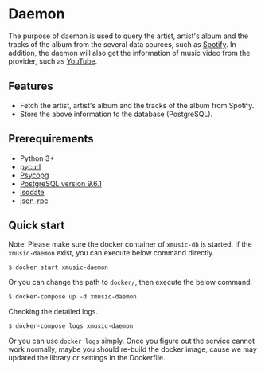 # Daemon

The purpose of daemon is used to query the artist, artist's album and the tracks of the album from the several data sources, such as [Spotify](https://www.spotify.com/). In addition, the daemon will also get the information of music video from the provider, such as [YouTube](http://www.youtube.com).

## Features

* Fetch the artist, artist's album and the tracks of the album from Spotify.
* Store the above information to the database (PostgreSQL).

## Prerequirements

* Python 3+
* [pycurl](http://pycurl.io/)
* [Psycopg](http://initd.org/psycopg/)
* [PostgreSQL version 9.6.1](https://www.postgresql.org/download/)
* [isodate](https://pypi.python.org/pypi/isodate)
* [json-rpc](https://github.com/pavlov99/json-rpc)

## Quick start

Note: Please make sure the docker container of `xmusic-db` is started. If the `xmusic-daemon` exist, you can execute below command directly.

```
$ docker start xmusic-daemon
```

Or you can change the path to `docker/`, then execute the below command.

```
$ docker-compose up -d xmusic-daemon
```
Checking the detailed logs.

```
$ docker-compose logs xmusic-daemon
```

Or you can use `docker logs` simply.
Once you figure out the service cannot work normally, maybe you should re-build the docker image, cause we may updated the library or settings in the Dockerfile.
